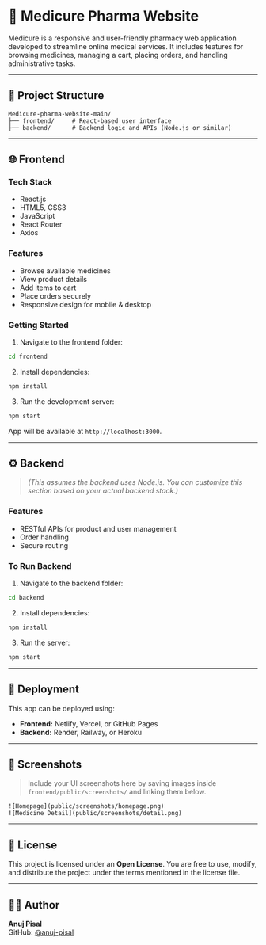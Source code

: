 
# 💊 Medicure Pharma Website

Medicure is a responsive and user-friendly pharmacy web application developed to streamline online medical services. It includes features for browsing medicines, managing a cart, placing orders, and handling administrative tasks.

---

## 📁 Project Structure

```
Medicure-pharma-website-main/
├── frontend/     # React-based user interface
├── backend/      # Backend logic and APIs (Node.js or similar)
```

---

## 🌐 Frontend

### Tech Stack

- React.js
- HTML5, CSS3
- JavaScript
- React Router
- Axios

### Features

- Browse available medicines
- View product details
- Add items to cart
- Place orders securely
- Responsive design for mobile & desktop

### Getting Started

1. Navigate to the frontend folder:

```bash
cd frontend
```

2. Install dependencies:

```bash
npm install
```

3. Run the development server:

```bash
npm start
```

App will be available at `http://localhost:3000`.

---

## ⚙️ Backend

> *(This assumes the backend uses Node.js. You can customize this section based on your actual backend stack.)*

### Features

- RESTful APIs for product and user management
- Order handling
- Secure routing

### To Run Backend

1. Navigate to the backend folder:

```bash
cd backend
```

2. Install dependencies:

```bash
npm install
```

3. Run the server:

```bash
npm start
```

---

## 🚀 Deployment

This app can be deployed using:

- **Frontend:** Netlify, Vercel, or GitHub Pages
- **Backend:** Render, Railway, or Heroku

---

## 📸 Screenshots

> Include your UI screenshots here by saving images inside `frontend/public/screenshots/` and linking them below.

```
![Homepage](public/screenshots/homepage.png)
![Medicine Detail](public/screenshots/detail.png)
```

---

## 📄 License

This project is licensed under an **Open License**. You are free to use, modify, and distribute the project under the terms mentioned in the license file.

---

## 👨‍💻 Author

**Anuj Pisal**  
GitHub: [@anuj-pisal](https://github.com/anuj-pisal)

